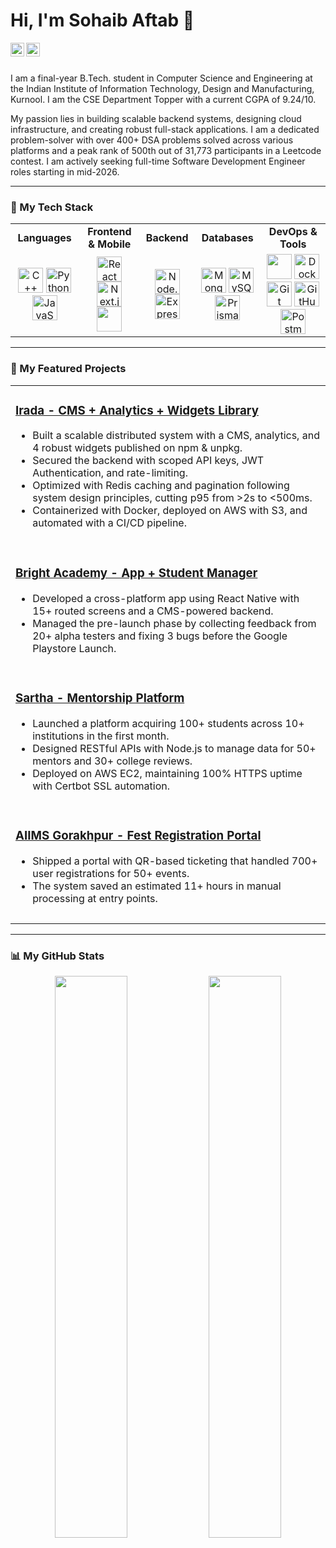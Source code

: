 # Hi, I'm Sohaib Aftab 👋

<a href="https://www.linkedin.com/in/your-linkedin-profile">
  <img align="left" width="22px" src="https://cdn.jsdelivr.net/npm/simple-icons@v3/icons/linkedin.svg" />
</a>
<a href="mailto:sohaibaftab29@gmail.com">
  <img align="left" width="22px" src="https://cdn.jsdelivr.net/npm/simple-icons@v3/icons/gmail.svg" />
</a>
<br />
<br />

I am a final-year B.Tech. student in Computer Science and Engineering at the Indian Institute of Information Technology, Design and Manufacturing, Kurnool. I am the CSE Department Topper with a current CGPA of 9.24/10.

My passion lies in building scalable backend systems, designing cloud infrastructure, and creating robust full-stack applications. I am a dedicated problem-solver with over 400+ DSA problems solved across various platforms and a peak rank of 500th out of 31,773 participants in a Leetcode contest. I am actively seeking full-time Software Development Engineer roles starting in mid-2026.

---

### 🔧 My Tech Stack

<table>
  <tr>
    <td align="center"><strong>Languages</strong></td>
    <td align="center"><strong>Frontend & Mobile</strong></td>
    <td align="center"><strong>Backend</strong></td>
    <td align="center"><strong>Databases</strong></td>
    <td align="center"><strong>DevOps & Tools</strong></td>
  </tr>
  <tr>
    <td align="center">
      <img src="https://cdn.jsdelivr.net/gh/devicons/devicon/icons/cplusplus/cplusplus-original.svg" width="40" height="40" alt="C++" />
      <img src="https://cdn.jsdelivr.net/gh/devicons/devicon/icons/python/python-original.svg" width="40" height="40" alt="Python" />
      <img src="https://cdn.jsdelivr.net/gh/devicons/devicon/icons/javascript/javascript-original.svg" width="40" height="40" alt="JavaScript" />
    </td>
    <td align="center">
      <img src="https://cdn.jsdelivr.net/gh/devicons/devicon/icons/react/react-original.svg" width="40" height="40" alt="React" />
      <img src="https://cdn.jsdelivr.net/gh/devicons/devicon/icons/nextjs/nextjs-original.svg" width="40" height="40" alt="Next.js" />
     <img src="https://cdn.jsdelivr.net/gh/devicons/devicon/icons/tailwindcss/tailwindcss-original-wordmark.svg" width="40" height="40" />
    </td>
    <td align="center">
      <img src="https://cdn.jsdelivr.net/gh/devicons/devicon/icons/nodejs/nodejs-original.svg" width="40" height="40" alt="Node.js" />
      <img src="https://cdn.jsdelivr.net/gh/devicons/devicon/icons/express/express-original.svg" width="40" height="40" alt="Express.js" />
    </td>
    <td align="center">
      <img src="https://cdn.jsdelivr.net/gh/devicons/devicon/icons/mongodb/mongodb-original.svg" width="40" height="40" alt="MongoDB" />
      <img src="https://cdn.jsdelivr.net/gh/devicons/devicon/icons/mysql/mysql-original-wordmark.svg" width="40" height="40" alt="MySQL" />
      <img src="https://cdn.jsdelivr.net/gh/devicons/devicon/icons/prisma/prisma-original.svg" width="40" height="40" alt="Prisma" />
    </td>
    <td align="center">
     <img src="https://cdn.jsdelivr.net/gh/devicons/devicon/icons/amazonwebservices/amazonwebservices-original-wordmark.svg" width="40" height="40" />
      <img src="https://cdn.jsdelivr.net/gh/devicons/devicon/icons/docker/docker-original.svg" width="40" height="40" alt="Docker" />
      <img src="https://cdn.jsdelivr.net/gh/devicons/devicon/icons/git/git-original.svg" width="40" height="40" alt="Git" />
      <img src="https://cdn.jsdelivr.net/gh/devicons/devicon/icons/github/github-original.svg" width="40" height="40" alt="GitHub" />
      <img src="https://cdn.jsdelivr.net/gh/devicons/devicon/icons/postman/postman-original.svg" width="40" height="40" alt="Postman" />
    </td>
  </tr>
</table>

---

### 🚀 My Featured Projects

<table>
  <tr>
    <td>
      <h3><a href="https://github.com/your-username/irada-cms">Irada - CMS + Analytics + Widgets Library</a></h3>
      <ul>
        <li>Built a scalable distributed system with a CMS, analytics, and 4 robust widgets published on npm & unpkg.</li>
        <li>Secured the backend with scoped API keys, JWT Authentication, and rate-limiting.</li>
        <li>Optimized with Redis caching and pagination following system design principles, cutting p95 from >2s to <500ms.</li>
        <li>Containerized with Docker, deployed on AWS with S3, and automated with a CI/CD pipeline.</li>
      </ul><h3></h3>
    </td>
  </tr>
  <tr>
    <td>
      <h3><a href="https://github.com/your-username/bright-academy-app">Bright Academy - App + Student Manager</a></h3>
      <ul>
        <li>Developed a cross-platform app using React Native with 15+ routed screens and a CMS-powered backend.</li>
        <li>Managed the pre-launch phase by collecting feedback from 20+ alpha testers and fixing 3 bugs before the Google Playstore Launch.</li>
      </ul><h3></h3>
    </td>
  </tr>
  <tr>
    <td>
      <h3><a href="https://github.com/your-username/sartha-mentorship">Sartha - Mentorship Platform</a></h3>
      <ul>
        <li>Launched a platform acquiring 100+ students across 10+ institutions in the first month.</li>
        <li>Designed RESTful APIs with Node.js to manage data for 50+ mentors and 30+ college reviews.</li>
        <li>Deployed on AWS EC2, maintaining 100% HTTPS uptime with Certbot SSL automation.</li>
      </ul>
<h3></h3>
    </td>
  </tr>
  <tr>
    <td>
      <h3><a href="https://github.com/your-username/aiims-fest-portal">AIIMS Gorakhpur - Fest Registration Portal</a></h3>
      <ul>
        <li>Shipped a portal with QR-based ticketing that handled 700+ user registrations for 50+ events.</li>
        <li>The system saved an estimated 11+ hours in manual processing at entry points.</li>
      </ul><h3></h3>
    </td>
  </tr>
</table>


---

### 📊 My GitHub Stats

<p align="center">
  <img width="48%" src="https://github-readme-stats.vercel.app/api?username=HattySohaib&show_icons=true&theme=radical" />
  <img width="48%" src="https://github-readme-stats.vercel.app/api/top-langs/?username=HattySohaib&layout=compact&theme=radical" />
</p>
